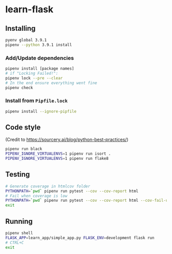 # learn-flask

## Installing

```bash
pyenv global 3.9.1
pipenv --python 3.9.1 install
```

### Add/Update dependencies

```bash
pipenv install [package names]
# if "Locking Failed!":
pipenv lock --pre --clear
# In the end ensure everything went fine
pipenv check
```

### Install from `Pipfile.lock`

```bash
pipenv install --ignore-pipfile
```

## Code style

(Credit to https://sourcery.ai/blog/python-best-practices/)

```bash
pipenv run black
PIPENV_IGNORE_VIRTUALENVS=1 pipenv run isort .
PIPENV_IGNORE_VIRTUALENVS=1 pipenv run flake8
```

## Testing

```bash
# Generate coverage in htmlcov folder
PYTHONPATH=`pwd` pipenv run pytest --cov --cov-report html
# Fail when coverage is low
PYTHONPATH=`pwd` pipenv run pytest --cov --cov-report html --cov-fail-under=100
exit
```

## Running

```bash
pipenv shell
FLASK_APP=learn_app/simple_app.py FLASK_ENV=development flask run
# CTRL+C
exit
```